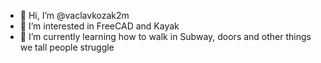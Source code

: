 - 👋 Hi, I’m @vaclavkozak2m
- 👀 I’m interested in FreeCAD and Kayak
- 🌱 I’m currently learning how to walk in Subway, doors and other things we tall people struggle

<!---
vaclavkozak2m/vaclavkozak2m is a ✨ special ✨ repository because its `README.md` (this file) appears on your GitHub profile.
You can click the Preview link to take a look at your changes.
--->

